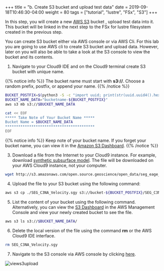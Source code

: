 +++
title = "b. Create S3 bucket and upload test data"
date = 2019-09-18T10:46:30-04:00
weight = 80
tags = ["tutorial", "lustre", "FSx", "S3"]
+++

In this step, you will create a new [AWS S3](https://aws.amazon.com/s3/) bucket , upload test data into it. This bucket will be linked in the next step to the FSx for lustre filesystem created in the previous step. 

You can create S3 bucket either via AWS console or via AWS Cli. For this lab you are going to use AWS cli to create S3 bucket and upload data. However, later on you will also be able to take a look at the S3 console to view the bucket and its contents.

1. Navigate to your Cloud9 IDE and on the Cloud9 terminal create S3 bucket with unique name.

{{% notice info %}}
The bucket name must start with **s3://**.
Choose a random prefix, postfix, or append your name. 
{{% /notice %}}

```bash
BUCKET_POSTFIX=$(python3 -S -c "import uuid; print(str(uuid.uuid4().hex)[:10])")
BUCKET_NAME_DATA="bucketname-${BUCKET_POSTFIX}"
aws s3 mb s3://$BUCKET_NAME_DATA

cat << EOF
***** Take Note of Your Bucket Name *****
Bucket Name = $BUCKET_NAME_DATA
*****************************************
EOF
```
{{% notice info %}}
Keep note of your bucket name. If you forget your bucket name, you can view it in the [Amazon S3 Dashboard](https://s3.console.aws.amazon.com/s3/home).
{{% /notice %}}

3. Download a file from the Internet to your Cloud9 instance. For example, download [synthetic subsurface model](https://wiki.seg.org/wiki/SEG_C3_45_shot). The file will be downloaded on your AWS Cloud9 instance, not your computer.

```bash
wget http://s3.amazonaws.com/open.source.geoscience/open_data/seg_eage_salt/SEG_C3NA_Velocity.sgy
```

4. Upload the file to your S3 bucket using the following command:

```bash
aws s3 cp ./SEG_C3NA_Velocity.sgy s3://bucket-${BUCKET_POSTFIX}/SEG_C3NA_Velocity.sgy
```

5. List the content of your bucket using the following command. Alternatively, you can view the [S3 Dashboard](https://console.aws.amazon.com/s3/) in the AWS Management Console and view your newly created bucket to see the file.

```bash
aws s3 ls s3://$BUCKET_NAME_DATA/
```

6. Delete the local version of the file using the command **rm** or the AWS Cloud9 IDE interface.

```bash
rm SEG_C3NA_Velocity.sgy
```

7. Navigate to the S3 console via AWS console by clicking [here](https://console.aws.amazon.com/s3/home).

![views3upload](/images/fsx-for-lustre-hsm/views3upload.png)

